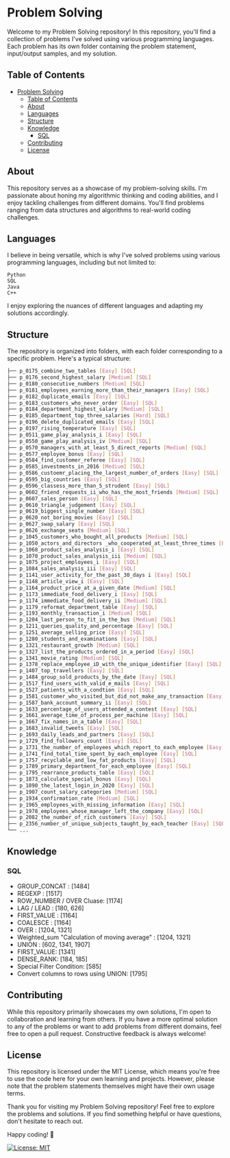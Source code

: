 # Problem Solving
Welcome to my Problem Solving repository! In this repository, you'll find a collection of problems I've solved using various programming languages. Each problem has its own folder containing the problem statement, input/output samples, and my solution.

## Table of Contents
- [Problem Solving](#problem-solving)
  - [Table of Contents](#table-of-contents)
  - [About](#about)
  - [Languages](#languages)
  - [Structure](#structure)
  - [Knowledge](#knowledge)
    - [SQL](#sql)
  - [Contributing](#contributing)
  - [License](#license)
  
<a name="about"></a>
## About
This repository serves as a showcase of my problem-solving skills. I'm passionate about honing my algorithmic thinking and coding abilities, and I enjoy tackling challenges from different domains. You'll find problems ranging from data structures and algorithms to real-world coding challenges.

<a name="Languages"></a>
## Languages
I believe in being versatile, which is why I've solved problems using various programming languages, including but not limited to:

    Python
    SQL
    Java
    C++

I enjoy exploring the nuances of different languages and adapting my solutions accordingly.

<a name='Structure'></a>
## Structure
The repository is organized into folders, with each folder corresponding to a specific problem. Here's a typical structure:

```bash
├── p_0175_combine_two_tables [Easy] [SQL]
├── p_0176_second_highest_salary [Medium] [SQL]
├── p_0180_consecutive_numbers [Medium] [SQL]
├── p_0181_employees_earning_more_than_their_managers [Easy] [SQL]
├── p_0182_duplicate_emails [Easy] [SQL]
├── p_0183_customers_who_never_order [Easy] [SQL]
├── p_0184_department_highest_salary [Medium] [SQL]
├── p_0185_department_top_three_salaries [Hard] [SQL]
├── p_0196_delete_duplicated_emails [Easy] [SQL]
├── p_0197_rising_temperature [Easy] [SQL]
├── p_0511_game_play_analysis_i [Easy] [SQL]
├── p_0550_game_play_analysis_iv [Medium] [SQL]
├── p_0570_managers_with_at_least_5_direct_reports [Medium] [SQL]
├── p_0577_employee_bonus [Easy] [SQL]
├── p_0584_find_customer_referee [Easy] [SQL]
├── p_0585_investments_in_2016 [Medium] [SQL]
├── p_0586_custoemr_placing_the_largest_number_of_orders [Easy] [SQL]
├── p_0595_big_countries [Easy] [SQL]
├── p_0596_classess_more_than_5_strudent [Easy] [SQL]
├── p_0602_friend_requests_ii_who_has_the_most_friends [Medium] [SQL]
├── p_0607_sales_person [Easy] [SQL]
├── p_0610_triangle_judgement [Easy] [SQL]
├── p_0619_biggest_single_number [Easy] [SQL]
├── p_0620_not_boring_movies [Easy] [SQL]
├── p_0627_swap_salary [Easy] [SQL]
├── p_0626_exchange_seats [Medium] [SQL]
├── p_1045_customers_who_bought_all_products [Medium] [SQL]
├── p_1050_actors_and_directors _who_cooperated_at_least_three_times [Easy] [SQL]
├── p_1068_product_sales_analysis_i [Easy] [SQL]
├── p_1070_product_sales_analysis_iii [Medium] [SQL]
├── p_1075_project_employees_i [Easy] [SQL]
├── p_1084_sales_analysis_iii [Easy] [SQL]
├── p_1141_user_activity_for_the_past_30_days i [Easy] [SQL]
├── p_1148_article_view_i [Easy] [SQL]
├── p_1164_product_price_at_a_given_date [Medium] [SQL]
├── p_1173_immediate_food_delivery_i [Easy] [SQL]
├── p_1174_immediate_food_delivery_ii [Medium] [SQL]
├── p_1179_reformat_department_table [Easy] [SQL]
├── p_1193_monthly_transaction_i [Medium] [SQL]
├── p_1204_last_person_to_fit_in_the_bus [Medium] [SQL]
├── p_1211_queries_quality_and_percentage [Easy] [SQL]
├── p_1251_average_selling_price [Easy] [SQL]
├── p_1280_students_and_examinations [Easy] [SQL]
├── p_1321_restaurant_growth [Medium] [SQL]
├── p_1327_list_the_products_ordered_in_a_period [Easy] [SQL]
├── p_1341_movie_rating [Medium] [SQL]
├── p_1378_replace_employee_iD_with_the_unique_identifier [Easy] [SQL]
├── p_1407_top_travellers [Easy] [SQL]
├── p_1484_group_sold_products_by_the_date [Easy] [SQL]
├── p_1517_find_users_with_valid_e_mails [Easy] [SQL]
├── p_1527_patients_with_a_condtion [Easy] [SQL]
├── p_1581_customer_who_visited_but_did_not_make_any_transaction [Easy] [SQL]
├── p_1587_bank_account_summary_ii [Easy] [SQL]
├── p_1633_percentage_of_users_attended_a_contest [Easy] [SQL]
├── p_1661_average_time_of_process_per_machine [Easy] [SQL]
├── p_1667_fix_names_in_a_table [Easy] [SQL]
├── p_1683_invalid_tweets [Easy] [SQL]
├── p_1693_daily_leads_and_partners [Easy] [SQL]
├── p_1729_find_followers_count [Easy] [SQL]
├── p_1731_the_number_of_employees_which_report_to_each_employee [Easy] [SQL]
├── p_1741_find_total_time_spent_by_each_employee [Easy] [SQL]
├── p_1757_recyclable_and_low_fat_products [Easy] [SQL]
├── p_1789_primary_department_for_each_employee [Easy] [SQL]
├── p_1795_rearrance_products_table [Easy] [SQL]
├── p_1873_calculate_special_bonus [Easy] [SQL]
├── p_1890_the_latest_login_in_2020 [Easy] [SQL]
├── p_1907_count_salary_categories [Medium] [SQL]
├── p_1934_confirmation_rate [Medium] [SQL]
├── p_1965_employees_with_missing_information [Easy] [SQL]
├── p_1978_employees_whose_manager_left_the_company [Easy] [SQL]
├── p_2082_the_number_of_rich_customers [Easy] [SQL]
├── p_2356_number_of_unique_subjects_taught_by_each_teacher [Easy] [SQL]
└── ...
```
<a name="Knowledge"></a>
## Knowledge
### SQL
- GROUP_CONCAT : [1484]
- REGEXP : [1517]
- ROW_NUMBER / OVER Cluase: [1174]
- LAG / LEAD : [180, 626]
- FIRST_VALUE : [1164]
- COALESCE : [1164]
- OVER : [1204, 1321]
- Weighted_sum "Calculation of moving average" : [1204, 1321]
- UNION : [602, 1341, 1907]
- FIRST_VALUE: [1341]
- DENSE_RANK: [184, 185]
- Special Filter Condition: [585]
- Convert columns to rows using UNION: [1795]

<a name="Contributing"></a>
## Contributing
While this repository primarily showcases my own solutions, I'm open to collaboration and learning from others. If you have a more optimal solution to any of the problems or want to add problems from different domains, feel free to open a pull request. Constructive feedback is always welcome!

<a name='License'></a>
## License
This repository is licensed under the MIT License, which means you're free to use the code here for your own learning and projects. However, please note that the problem statements themselves might have their own usage terms.

Thank you for visiting my Problem Solving repository! Feel free to explore the problems and solutions. If you find something helpful or have questions, don't hesitate to reach out.

Happy coding! 🚀

[![License: MIT](https://img.shields.io/badge/License-MIT-blue.svg)](https://opensource.org/licenses/MIT)
